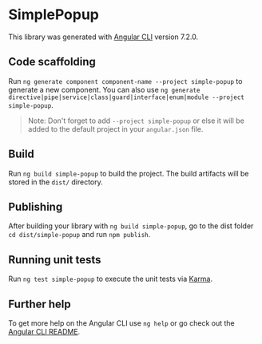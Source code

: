 # SimplePopup

This library was generated with [Angular CLI](https://github.com/angular/angular-cli) version 7.2.0.

## Code scaffolding

Run `ng generate component component-name --project simple-popup` to generate a new component. You can also use `ng generate directive|pipe|service|class|guard|interface|enum|module --project simple-popup`.
> Note: Don't forget to add `--project simple-popup` or else it will be added to the default project in your `angular.json` file. 

## Build

Run `ng build simple-popup` to build the project. The build artifacts will be stored in the `dist/` directory.

## Publishing

After building your library with `ng build simple-popup`, go to the dist folder `cd dist/simple-popup` and run `npm publish`.

## Running unit tests

Run `ng test simple-popup` to execute the unit tests via [Karma](https://karma-runner.github.io).

## Further help

To get more help on the Angular CLI use `ng help` or go check out the [Angular CLI README](https://github.com/angular/angular-cli/blob/master/README.md).
